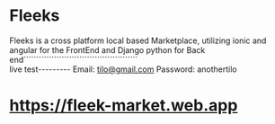 # Fleeks
Fleeks is a cross platform local based Marketplace, utilizing ionic  and angular for the FrontEnd and Django python for Back end`````````````````````````````````````````````                                            
live test---------
Email: tilo@gmail.com
Password: anothertilo

# https://fleek-market.web.app
